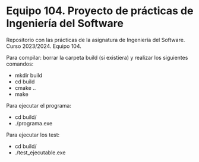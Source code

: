 # Equipo 104. Proyecto de prácticas de Ingeniería del Software
Repositorio con las prácticas de la asignatura de Ingeniería del Software. Curso 2023/2024. Equipo 104.


Para compilar: borrar la carpeta build (si existiera) y realizar los siguientes comandos:
- mkdir build
- cd build
- cmake ..
- make

Para ejecutar el programa:
- cd build/
- ./programa.exe

Para ejecutar los test:
- cd build/
- ./test_ejecutable.exe
